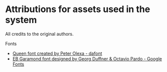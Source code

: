 # Attributions for assets used in the system
All credits to the original authors.

Fonts
- <a href="https://www.dafont.com/queen.font" title="queen font">Queen font created by Peter Olexa - dafont</a>
- <a href="https://fonts.google.com/specimen/EB+Garamond" title="garamond font">EB Garamond font designed by Georg Duffner & Octavio Pardo - Google Fonts</a>
